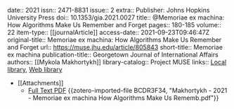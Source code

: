 date:: 2021
issn:: 2471-8831
issue:: 2
extra:: Publisher: Johns Hopkins University Press
doi:: 10.1353/gia.2021.0027
title:: @Memoriae ex machina: How Algorithms Make Us Remember and Forget
pages:: 180-185
volume:: 22
item-type:: [[journalArticle]]
access-date:: 2021-09-23T09:46:47Z
original-title:: Memoriae ex machina: How Algorithms Make Us Remember and Forget
url:: https://muse.jhu.edu/article/805843
short-title:: Memoriae ex machina
publication-title:: Georgetown Journal of International Affairs
authors:: [[Mykola Makhortykh]]
library-catalog:: Project MUSE
links:: [Local library](zotero://select/groups/2386895/items/RIF5Q6SK), [Web library](https://www.zotero.org/groups/2386895/items/RIF5Q6SK)

- [[Attachments]]
	- [Full Text PDF](https://muse.jhu.edu/article/805843/pdf) {{zotero-imported-file BCDR3F34, "Makhortykh - 2021 - Memoriae ex machina How Algorithms Make Us Rememb.pdf"}}